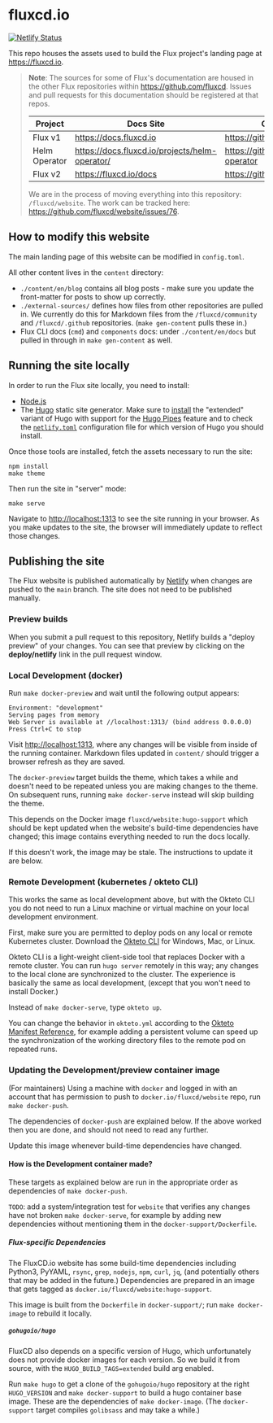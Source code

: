 # fluxcd.io

[![Netlify Status](https://api.netlify.com/api/v1/badges/fe297324-1b1d-4d66-96f7-0f8cb1abbe84/deploy-status)](https://app.netlify.com/sites/fluxcd/deploys)

This repo houses the assets used to build the Flux project's landing page at <https://fluxcd.io>.

> **Note**: The sources for some of Flux's documentation are housed in the other Flux repositories within <https://github.com/fluxcd>. Issues and pull requests for this documentation should be registered at that repos.
>
> Project       | Docs Site                                        | Github Source
> ------------- | ------------------------------------------------ | -------------
> Flux v1       | <https://docs.fluxcd.io>                         | <https://github.com/fluxcd/flux>
> Helm Operator | <https://docs.fluxcd.io/projects/helm-operator/> | <https://github.com/fluxcd/helm-operator>
> Flux v2       | <https://fluxcd.io/docs>                         | <https://github.com/fluxcd/website>
>
> We are in the process of moving everything into this repository: `/fluxcd/website`. The work can be tracked here: <https://github.com/fluxcd/website/issues/76>.

## How to modify this website

The main landing page of this website can be modified in `config.toml`.

All other content lives in the `content` directory:

- `./content/en/blog` contains all blog posts - make sure you update the front-matter for posts to show up correctly.
- `./external-sources/` defines how files from other repositories are pulled in. We currently do this for Markdown files from the `/fluxcd/community` and `/fluxcd/.github` repositories. (`make gen-content` pulls these in.)
- Flux CLI docs (`cmd`) and `components` docs: under `./content/en/docs` but pulled in through in `make gen-content` as well.

## Running the site locally

In order to run the Flux site locally, you need to install:

- [Node.js](https://www.npmjs.com/get-npm)
- The [Hugo](https://gohugo.io) static site generator. Make sure to [install](https://gohugo.io/getting-started/installing/) the "extended" variant of Hugo with support for the [Hugo Pipes](https://gohugo.io/hugo-pipes/introduction/) feature and to check the [`netlify.toml`](./netlify.toml) configuration file for which version of Hugo you should install.

Once those tools are installed, fetch the assets necessary to run the site:

```cli
npm install
make theme
```

Then run the site in "server" mode:

```cli
make serve
```

Navigate to <http://localhost:1313> to see the site running in your browser. As you make updates to the site, the browser will immediately update to reflect those changes.

## Publishing the site

The Flux website is published automatically by [Netlify](https://netlify.com) when changes are pushed to the `main` branch. The site does not need to be published manually.

### Preview builds

When you submit a pull request to this repository, Netlify builds a "deploy preview" of your changes. You can see that preview by clicking on the **deploy/netlify** link in the pull request window.

### Local Development (docker)

Run `make docker-preview` and wait until the following output appears:

```
Environment: "development"
Serving pages from memory
Web Server is available at //localhost:1313/ (bind address 0.0.0.0)
Press Ctrl+C to stop
```

Visit [http://localhost:1313](http://localhost:1313), where any changes will be visible from inside of the running container. Markdown files updated in `content/` should trigger a browser refresh as they are saved.

The `docker-preview` target builds the theme, which takes a while and doesn't need to be repeated unless you are making changes to the theme. On subsequent runs, running `make docker-serve` instead will skip building the theme.

This depends on the Docker image `fluxcd/website:hugo-support` which should be kept updated when the website's build-time dependencies have changed; this image contains everything needed to run the docs locally.

If this doesn't work, the image may be stale. The instructions to update it are below.

### Remote Development (kubernetes / okteto CLI)

This works the same as local development above, but with the Okteto CLI you do not need to run a Linux machine or virtual machine on your local development environment.

First, make sure you are permitted to deploy pods on any local or remote Kubernetes cluster. Download the [Okteto CLI](https://okteto.com/docs/getting-started/installation/index.html) for Windows, Mac, or Linux.

Okteto CLI is a light-weight client-side tool that replaces Docker with a remote cluster. You can run `hugo server` remotely in this way; any changes to the local clone are synchronized to the cluster. The experience is basically the same as local development, (except that you won't need to install Docker.)

Instead of `make docker-serve`, type `okteto up`.

You can change the behavior in `okteto.yml` according to the [Okteto Manifest Reference](https://okteto.com/docs/reference/manifest/index.html), for example adding a persistent volume can speed up the synchronization of the working directory files to the remote pod on repeated runs.

### Updating the Development/preview container image

(For maintainers) Using a machine with `docker` and logged in with an account that has permission to push to `docker.io/fluxcd/website` repo, run `make docker-push`.

The dependencies of `docker-push` are explained below. If the above worked then you are done, and should not need to read any further.

Update this image whenever build-time dependencies have changed.

#### How is the Development container made?

These targets as explained below are run in the appropriate order as dependencies of `make docker-push`.

`TODO`: add a system/integration test for `website` that verifies any changes have not broken `make docker-serve`, for example by adding new dependencies without mentioning them in the `docker-support/Dockerfile`.

##### Flux-specific Dependencies

The FluxCD.io website has some build-time dependencies including Python3, PyYAML, `rsync`, `grep`, `nodejs`, `npm`, `curl`, `jq`, (and potentially others that may be added in the future.) Dependencies are prepared in an image that gets tagged as `docker.io/fluxcd/website:hugo-support`.

This image is built from the `Dockerfile` in `docker-support/`; run `make docker-image` to rebuild it locally.

##### `gohugoio/hugo`

FluxCD also depends on a specific version of Hugo, which unfortunately does not provide docker images for each version. So we build it from source, with the `HUGO_BUILD_TAGS=extended` build arg enabled.

Run `make hugo` to get a clone of the `gohugoio/hugo` repository at the right `HUGO_VERSION` and `make docker-support` to build a hugo container base image. These are the dependencies of `make docker-image`. (The `docker-support` target compiles `golibsass` and may take a while.)
